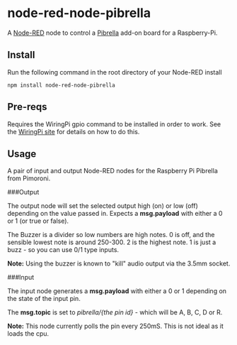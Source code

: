 node-red-node-pibrella
======================
A <a href="http://nodered.org" target="_new">Node-RED</a> node to control a <a href="http://pibrealla.com/" target="_new">Pibrella</a> add-on board for a Raspberry-Pi.

Install
-------

Run the following command in the root directory of your Node-RED install

    npm install node-red-node-pibrella


Pre-reqs
--------

Requires the WiringPi gpio command to be installed in order to work. See the <a href="http://wiringpi.com" target="new">WiringPi site</a> for details on how to do this.


Usage
-----

A pair of input and output Node-RED nodes for the Raspberry Pi Pibrella from Pimoroni.

###Output

The output node will set the selected output high (on) or low (off) depending on the value passed in. Expects a <b>msg.payload</b> with either a 0 or 1 (or true or false).

The Buzzer is a divider so low numbers are high notes. 0 is off, and the sensible lowest note is around 250-300. 2 is the highest note. 1 is just a buzz - so you can use 0/1 type inputs.

**Note:** Using the buzzer is known to "kill" audio output via the 3.5mm socket.

###Input

The input node generates a <b>msg.payload</b> with either a 0 or 1 depending on the state of the input pin.

The <b>msg.topic</b> is set to <i>pibrella/{the pin id}</i> - which will be A, B, C, D or R.

<b>Note:</b> This node currently polls the pin every 250mS. This is not ideal as it loads the cpu.
